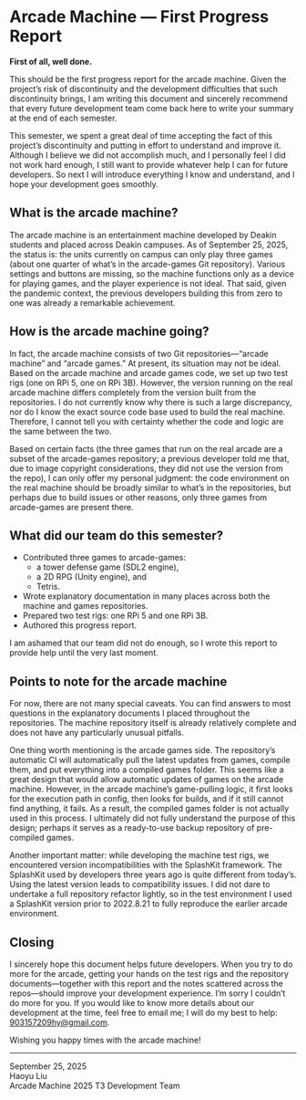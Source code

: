 # Arcade Machine — First Progress Report

**First of all, well done.**

This should be the first progress report for the arcade machine. Given the project’s risk of discontinuity and the development difficulties that such discontinuity brings, I am writing this document and sincerely recommend that every future development team come back here to write your summary at the end of each semester.

This semester, we spent a great deal of time accepting the fact of this project’s discontinuity and putting in effort to understand and improve it. Although I believe we did not accomplish much, and I personally feel I did not work hard enough, I still want to provide whatever help I can for future developers. So next I will introduce everything I know and understand, and I hope your development goes smoothly.

## What is the arcade machine?

The arcade machine is an entertainment machine developed by Deakin students and placed across Deakin campuses. As of September 25, 2025, the status is: the units currently on campus can only play three games (about one quarter of what’s in the arcade-games Git repository). Various settings and buttons are missing, so the machine functions only as a device for playing games, and the player experience is not ideal. That said, given the pandemic context, the previous developers building this from zero to one was already a remarkable achievement.

## How is the arcade machine going?

In fact, the arcade machine consists of two Git repositories—“arcade machine” and “arcade games.” At present, its situation may not be ideal. Based on the arcade machine and arcade games code, we set up two test rigs (one on RPi 5, one on RPi 3B). However, the version running on the real arcade machine differs completely from the version built from the repositories. I do not currently know why there is such a large discrepancy, nor do I know the exact source code base used to build the real machine. Therefore, I cannot tell you with certainty whether the code and logic are the same between the two.

Based on certain facts (the three games that run on the real arcade are a subset of the arcade-games repository; a previous developer told me that, due to image copyright considerations, they did not use the version from the repo), I can only offer my personal judgment: the code environment on the real machine should be broadly similar to what’s in the repositories, but perhaps due to build issues or other reasons, only three games from arcade-games are present there.

## What did our team do this semester?

- Contributed three games to arcade-games:  
  - a tower defense game (SDL2 engine),  
  - a 2D RPG (Unity engine), and  
  - Tetris.
- Wrote explanatory documentation in many places across both the machine and games repositories.
- Prepared two test rigs: one RPi 5 and one RPi 3B.
- Authored this progress report.

I am ashamed that our team did not do enough, so I wrote this report to provide help until the very last moment.

## Points to note for the arcade machine

For now, there are not many special caveats. You can find answers to most questions in the explanatory documents I placed throughout the repositories. The machine repository itself is already relatively complete and does not have any particularly unusual pitfalls.

One thing worth mentioning is the arcade games side. The repository’s automatic CI will automatically pull the latest updates from games, compile them, and put everything into a compiled games folder. This seems like a great design that would allow automatic updates of games on the arcade machine. However, in the arcade machine’s game-pulling logic, it first looks for the execution path in config, then looks for builds, and if it still cannot find anything, it fails. As a result, the compiled games folder is not actually used in this process. I ultimately did not fully understand the purpose of this design; perhaps it serves as a ready-to-use backup repository of pre-compiled games.

Another important matter: while developing the machine test rigs, we encountered version incompatibilities with the SplashKit framework. The SplashKit used by developers three years ago is quite different from today’s. Using the latest version leads to compatibility issues. I did not dare to undertake a full repository refactor lightly, so in the test environment I used a SplashKit version prior to 2022.8.21 to fully reproduce the earlier arcade environment.

## Closing

I sincerely hope this document helps future developers. When you try to do more for the arcade, getting your hands on the test rigs and the repository documents—together with this report and the notes scattered across the repos—should improve your development experience. I’m sorry I couldn’t do more for you. If you would like to know more details about our development at the time, feel free to email me; I will do my best to help: 903157209hy@gmail.com.

Wishing you happy times with the arcade machine!

---

September 25, 2025  
Haoyu Liu  
Arcade Machine 2025 T3 Development Team
